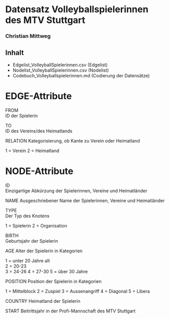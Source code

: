 # Datensatz Volleyballspielerinnen des MTV Stuttgart #
### Christian Mittweg ###

## Inhalt
- Edgelist_VolleyballSpielerinnen.csv (Edgelist)
- Nodelist_VolleyballSpielerinnen.csv (Nodelist)
- Codebuch_Volleyballspielerinnen.md (Codierung der Datensätze)

# EDGE-Attribute

FROM  
ID der Spielerin

TO  
ID des Vereins/des Heimatlands

RELATION 
Kategorisierung, ob Kante zu Verein oder Heimatland

1 = Verein 
2 = Heimatland

# NODE-Attribute  
  
ID   
Einzigartige Abkürzung der Spielerinnen, Vereine und Heimatländer   

NAME
Ausgeschriebener Name der Spielerinnen, Vereine und Heimatländer
  
TYPE  
Der Typ des Knotens   

1 = Spielerin
2 = Organisation

BIRTH   
Geburtsjahr der Spielerin

AGE
Alter der Spielerin in Kategorien

1 = unter 20 Jahre alt  
2 = 20-23  
3 = 24-26
4 = 27-30
5 = über 30 Jahre

POSITION
Position der Spielerin in Kategorien

1 = Mittelblock
2 = Zuspiel
3 = Aussenangriff
4 = Diagonal
5 = Libera

COUNTRY
Heimatland der Spielerin

START
Beitrittsjahr in der Profi-Mannschaft des MTV Stuttgart

##
